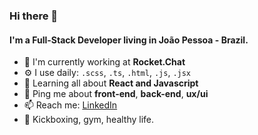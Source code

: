 ### Hi there 👋

#### I'm a Full-Stack Developer living in João Pessoa - Brazil.

- 🏢 I'm currently working at **Rocket.Chat**
- ⚙️ I use daily: `.scss`, `.ts`, `.html`, `.js`, `.jsx`
- 🌱 Learning all about **React and Javascript**
- 💬 Ping me about **front-end**, **back-end**, **ux/ui**
- 📫 Reach me: [LinkedIn](https://www.linkedin.com/in/ferreirafael/)
- 🥊 Kickboxing, gym, healthy life.
